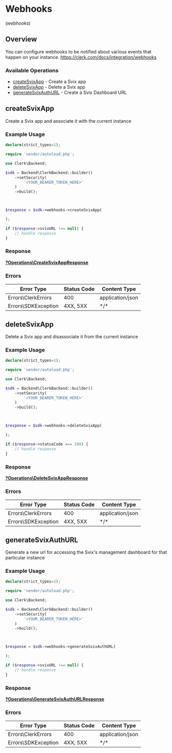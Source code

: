 # Webhooks
(*webhooks*)

## Overview

You can configure webhooks to be notified about various events that happen on your instance.
<https://clerk.com/docs/integration/webhooks>

### Available Operations

* [createSvixApp](#createsvixapp) - Create a Svix app
* [deleteSvixApp](#deletesvixapp) - Delete a Svix app
* [generateSvixAuthURL](#generatesvixauthurl) - Create a Svix Dashboard URL

## createSvixApp

Create a Svix app and associate it with the current instance

### Example Usage

```php
declare(strict_types=1);

require 'vendor/autoload.php';

use Clerk\Backend;

$sdk = Backend\ClerkBackend::builder()
    ->setSecurity(
        '<YOUR_BEARER_TOKEN_HERE>'
    )
    ->build();



$response = $sdk->webhooks->createSvixApp(

);

if ($response->svixURL !== null) {
    // handle response
}
```

### Response

**[?Operations\CreateSvixAppResponse](../../Models/Operations/CreateSvixAppResponse.md)**

### Errors

| Error Type          | Status Code         | Content Type        |
| ------------------- | ------------------- | ------------------- |
| Errors\ClerkErrors  | 400                 | application/json    |
| Errors\SDKException | 4XX, 5XX            | \*/\*               |

## deleteSvixApp

Delete a Svix app and disassociate it from the current instance

### Example Usage

```php
declare(strict_types=1);

require 'vendor/autoload.php';

use Clerk\Backend;

$sdk = Backend\ClerkBackend::builder()
    ->setSecurity(
        '<YOUR_BEARER_TOKEN_HERE>'
    )
    ->build();



$response = $sdk->webhooks->deleteSvixApp(

);

if ($response->statusCode === 200) {
    // handle response
}
```

### Response

**[?Operations\DeleteSvixAppResponse](../../Models/Operations/DeleteSvixAppResponse.md)**

### Errors

| Error Type          | Status Code         | Content Type        |
| ------------------- | ------------------- | ------------------- |
| Errors\ClerkErrors  | 400                 | application/json    |
| Errors\SDKException | 4XX, 5XX            | \*/\*               |

## generateSvixAuthURL

Generate a new url for accessing the Svix's management dashboard for that particular instance

### Example Usage

```php
declare(strict_types=1);

require 'vendor/autoload.php';

use Clerk\Backend;

$sdk = Backend\ClerkBackend::builder()
    ->setSecurity(
        '<YOUR_BEARER_TOKEN_HERE>'
    )
    ->build();



$response = $sdk->webhooks->generateSvixAuthURL(

);

if ($response->svixURL !== null) {
    // handle response
}
```

### Response

**[?Operations\GenerateSvixAuthURLResponse](../../Models/Operations/GenerateSvixAuthURLResponse.md)**

### Errors

| Error Type          | Status Code         | Content Type        |
| ------------------- | ------------------- | ------------------- |
| Errors\ClerkErrors  | 400                 | application/json    |
| Errors\SDKException | 4XX, 5XX            | \*/\*               |